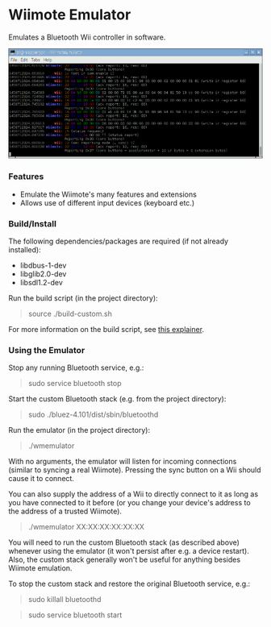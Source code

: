# Wiimote Emulator

Emulates a Bluetooth Wii controller in software.

![Raspberry Pi 3 running the emulator in Raspbian](rpi_ss.png)

### Features

  - Emulate the Wiimote's many features and extensions
  - Allows use of different input devices (keyboard etc.)

### Build/Install

The following dependencies/packages are required (if not already installed):

  - libdbus-1-dev
  - libglib2.0-dev
  - libsdl1.2-dev

Run the build script (in the project directory):

  > source ./build-custom.sh

For more information on the build script, see [this explainer](https://github.com/rnconrad/WiimoteEmulator/blob/master/CustomBuild.md).

### Using the Emulator

Stop any running Bluetooth service, e.g.:

  > sudo service bluetooth stop

Start the custom Bluetooth stack (e.g. from the project directory):

  > sudo ./bluez-4.101/dist/sbin/bluetoothd

Run the emulator (in the project directory):

  > ./wmemulator

With no arguments, the emulator will listen for incoming connections (similar to
syncing a real Wiimote). Pressing the sync button on a Wii should cause it to
connect.

You can also supply the address of a Wii to directly connect to it as long as
you have connected to it before (or you change your device's address to the
address of a trusted Wiimote).

  > ./wmemulator XX:XX:XX:XX:XX:XX

You will need to run the custom Bluetooth stack (as described above) whenever
using the emulator (it won't persist after e.g. a device restart). Also, the
custom stack generally won't be useful for anything besides Wiimote emulation.

To stop the custom stack and restore the original Bluetooth service, e.g.:

  > sudo killall bluetoothd

  > sudo service bluetooth start